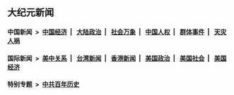 ## 大纪元新闻

#### 中国新闻 &nbsp;>&nbsp; [中国经济](indexes/ncid283/README.md?12072045) &nbsp;| &nbsp; [大陆政治](indexes/ncid277/README.md?12072045) &nbsp;| &nbsp; [社会万象](indexes/ncid282/README.md?12072045) &nbsp;| &nbsp; [中国人权](indexes/ncid278/README.md?12072045) &nbsp;| &nbsp; [群体事件](indexes/ncid279/README.md?12072045) &nbsp;| &nbsp; [天灾人祸](indexes/ncid280/README.md?12072045)

#### 国际新闻 &nbsp;>&nbsp; [美中关系](indexes/nf1412576/README.md?12072045) &nbsp;| &nbsp; [台湾新闻](indexes/ncid1349361/README.md?12072045) &nbsp;| &nbsp; [香港新闻](indexes/ncid1349362/README.md?12072045) &nbsp;| &nbsp; [美国政治](indexes/ncid1078159/README.md?12072045) &nbsp;| &nbsp; [美国社会](indexes/ncid1078160/README.md?12072045) &nbsp;| &nbsp; [美国经济](indexes/ncid1078158/README.md?12072045)

#### 特别专题 &nbsp;>&nbsp; [中共百年历史](https://github.com/epoch-news/epoch-special/blob/master/README.md?12072045)  
